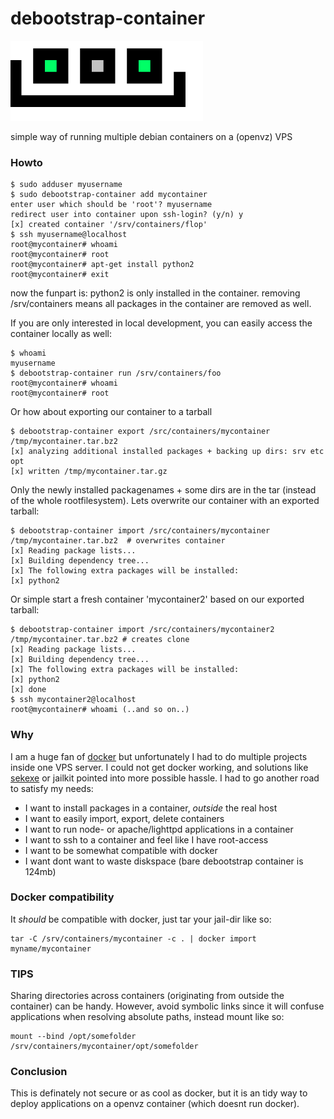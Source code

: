 debootstrap-container
=====================

<img src=".res/logo.png"/>

simple way of running multiple debian containers on a (openvz) VPS 

### Howto

    $ sudo adduser myusername
    $ sudo debootstrap-container add mycontainer
    enter user which should be 'root'? myusername
    redirect user into container upon ssh-login? (y/n) y
    [x] created container '/srv/containers/flop'
    $ ssh myusername@localhost
    root@mycontainer# whoami
    root@mycontainer# root
    root@mycontainer# apt-get install python2
    root@mycontainer# exit

now the funpart is: python2 is only installed in the container.
removing /srv/containers means all packages in the container are removed as well.

If you are only interested in local development, you can easily access the container locally as well:

    $ whoami 
    myusername
    $ debootstrap-container run /srv/containers/foo
    root@mycontainer# whoami
    root@mycontainer# root

Or how about exporting our container to a tarball

    $ debootstrap-container export /src/containers/mycontainer /tmp/mycontainer.tar.bz2
    [x] analyzing additional installed packages + backing up dirs: srv etc opt
    [x] written /tmp/mycontainer.tar.gz

Only the newly installed packagenames + some dirs are in the tar (instead of the whole rootfilesystem).
Lets overwrite our container with an exported tarball:

    $ debootstrap-container import /src/containers/mycontainer /tmp/mycontainer.tar.bz2  # overwrites container
    [x] Reading package lists...
    [x] Building dependency tree...
    [x] The following extra packages will be installed:
    [x] python2 

Or simple start a fresh container 'mycontainer2' based on our exported tarball:

    $ debootstrap-container import /src/containers/mycontainer2 /tmp/mycontainer.tar.bz2 # creates clone
    [x] Reading package lists...
    [x] Building dependency tree...
    [x] The following extra packages will be installed:
    [x] python2 
    [x] done
    $ ssh mycontainer2@localhost
    root@mycontainer# whoami (..and so on..)

### Why

I am a huge fan of [docker](http://docker.io) but unfortunately I had to do multiple projects inside one VPS server.
I could not get docker working, and solutions like [sekexe](https://github.com/jpetazzo/sekexe) or jailkit pointed into more possible hassle.
I had to go another road to satisfy my needs:

* I want to install packages in a container, *outside* the real host
* I want to easily import, export, delete containers
* I want to run node- or apache/lighttpd applications in a container
* I want to ssh to a container and feel like I have root-access
* I want to be somewhat compatible with docker
* I want dont want to waste diskspace (bare debootstrap container is 124mb)

### Docker compatibility

It *should* be compatible with docker, just tar your jail-dir like so:

    tar -C /srv/containers/mycontainer -c . | docker import myname/mycontainer

### TIPS

Sharing directories across containers (originating from outside the container) can be handy.
However, avoid symbolic links since it will confuse applications when resolving absolute paths, instead mount like so:

    mount --bind /opt/somefolder /srv/containers/mycontainer/opt/somefolder

### Conclusion

This is definately not secure or as cool as docker, but it is an tidy way to deploy
applications on a openvz container (which doesnt run docker).
